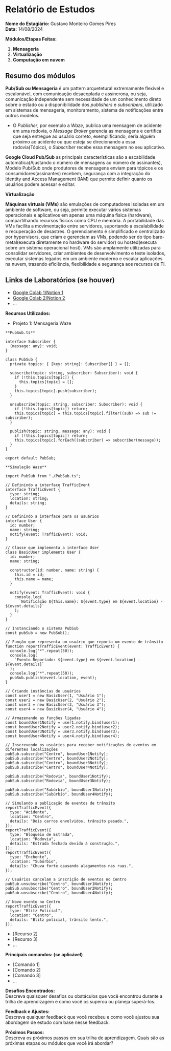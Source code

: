 # Relatório de Estudos

**Nome do Estagiário:** Gustavo Monteiro Gomes Pires  
**Data:** 14/08/2024

**Módulos/Etapas Feitas:**  
1. **Mensageria**
2. **Virtualização**
3. **Computação em nuvem**

## Resumo dos módulos 

**Pub/Sub ou  Mensageria** é um pattern arquetetural extremamente flexível e escalonável, com comunicação desacoplada e assíncrona, ou seja, comunicação independente sem necessidade de um conhecimento direto sobre o estado ou a disponibilidade dos *publishers* e *subscribers*, utilizado em sistemas de mensageria, monitoramento, sistema de notificações entre outros modelos.

- O *Publisher*, por exemplo a *Waze*, publica uma mensagem de acidente em uma rodovia, o *Message Broker* gerencia as mensagens e certifica que seja entregue ao usuário correto, exemplificando, seria alguém próximo ao acidente ou que esteja se direcionando a essa rodovia(Tópico), o *Subscriber* recebe essa mensagem no seu aplicativo.

**Google Cloud Pub/Sub** as principais características são a escabilidade automática(Ajustando o número de mensagens ao número de assinantes), Modelo Pub/Sub onde produtores de mensagens enviam para tópicos e os consumidores(assinantes) recebem, segurança com a integração do Identity and Access Management (IAM) que permite definir quanto os usuários podem acessar e editar.

**Virtualização**

**Máquinas virtuais (VMs)** são emulações de computadores isoladas em um ambiente de software, ou seja, permite executar vários sistemas operacionais e aplicativos em apenas uma máquina física (hardware), compartilhando recursos físicos como CPU e memória. A portabilidade das VMs facilita a movimentação entre servidores, suportando a escalabilidade e recuperação de desastres. O gerenciamento é simplificado e centralizado por hypervisors, que criam e gerenciam as VMs, podendo ser do tipo bare-metal(executa diretamente no hardware do servidor) ou hosted(executa sobre um sistema operacional host). VMs são amplamente utilizadas para consolidar servidores, criar ambientes de desenvolvimento e teste isolados, executar sistemas legados em um ambiente moderno e escalar aplicações na nuvem, trazendo eficiência, flexibilidade e segurança aos recursos de TI.

## Links de Laboratórios (se houver)

- [Google Colab 1/Notion 1](URL_do_Lab_1)
- [Google Colab 2/Notion 2](URL_do_Lab_2)
- ...

**Recursos Utilizados:**  
- Projeto 1: Mensageria Waze
```
**PubSub.ts**

interface Subscriber {
  (message: any): void;
}

class PubSub {
  private topics: { [key: string]: Subscriber[] } = {};

  subscribe(topic: string, subscriber: Subscriber): void {
    if (!this.topics[topic]) {
      this.topics[topic] = [];
    }
    this.topics[topic].push(subscriber);
  }

  unsubscribe(topic: string, subscriber: Subscriber): void {
    if (!this.topics[topic]) return;
    this.topics[topic] = this.topics[topic].filter((sub) => sub != subscriber);
  }

  publish(topic: string, message: any): void {
    if (!this.topics[topic]) return;
    this.topics[topic].forEach((subscriber) => subscriber(message));
  }
}

export default PubSub;
```

```
**Simulação Waze**

import PubSub from "./PubSub.ts";

// Definindo a interface TrafficEvent
interface TrafficEvent {
  type: string;
  location: string;
  details: string;
}

// Definindo a interface para os usuários
interface User {
  id: number;
  name: string;
  notify(event: TrafficEvent): void;
}

// Classe que implementa a interface User
class BasicUser implements User {
  id: number;
  name: string;

  constructor(id: number, name: string) {
    this.id = id;
    this.name = name;
  }

  notify(event: TrafficEvent): void {
    console.log(
      `Notificação ${this.name}: ${event.type} em ${event.location} - ${event.details}`
    );
  }
}

// Instanciando o sistema PubSub
const pubSub = new PubSub();

// Função que representa um usuário que reporta um evento de trânsito
function reportTrafficEvent(event: TrafficEvent) {
  console.log("*".repeat(50));
  console.log(
    `Evento Reportado: ${event.type} em ${event.location} - ${event.details}`
  );
  console.log("*".repeat(50));
  pubSub.publish(event.location, event);
}

// Criando instâncias de usuários
const user1 = new BasicUser(1, "Usuário 1");
const user2 = new BasicUser(2, "Usuário 2");
const user3 = new BasicUser(3, "Usuário 3");
const user4 = new BasicUser(4, "Usuário 4");

// Armazenando as funções ligadas
const boundUser1Notify = user1.notify.bind(user1);
const boundUser2Notify = user2.notify.bind(user2);
const boundUser3Notify = user3.notify.bind(user3);
const boundUser4Notify = user4.notify.bind(user4);

// Inscrevendo os usuários para receber notificações de eventos em diferentes localizações
pubSub.subscribe("Centro", boundUser1Notify);
pubSub.subscribe("Centro", boundUser2Notify);
pubSub.subscribe("Centro", boundUser3Notify);
pubSub.subscribe("Centro", boundUser4Notify);

pubSub.subscribe("Rodovia", boundUser1Notify);
pubSub.subscribe("Rodovia", boundUser3Notify);

pubSub.subscribe("Subúrbio", boundUser1Notify);
pubSub.subscribe("Subúrbio", boundUser4Notify);

// Simulando a publicação de eventos de trânsito
reportTrafficEvent({
  type: "Acidente",
  location: "Centro",
  details: "Dois carros envolvidos, trânsito pesado.",
});
reportTrafficEvent({
  type: "Bloqueio de Estrada",
  location: "Rodovia",
  details: "Estrada fechada devido à construção.",
});
reportTrafficEvent({
  type: "Enchente",
  location: "Subúrbio",
  details: "Chuva forte causando alagamentos nas ruas.",
});

// Usuários cancelam a inscrição de eventos no Centro
pubSub.unsubscribe("Centro", boundUser1Notify);
pubSub.unsubscribe("Centro", boundUser2Notify);
pubSub.unsubscribe("Centro", boundUser4Notify);

// Novo evento no Centro
reportTrafficEvent({
  type: "Blitz Policial",
  location: "Centro",
  details: "Blitz policial, trânsito lento.",
});
```
- [Recurso 2]
- [Recurso 3]
- ...

**Principais comandos: (se aplicável)**  
- [Comando 1]
- [Comando 2]
- [Comando 3]
- ...

**Desafios Encontrados:**  
Descreva quaisquer desafios ou obstáculos que você encontrou durante a trilha de aprendizagem e como você os superou ou planeja superá-los.

**Feedback e Ajustes:**  
Descreva qualquer feedback que você recebeu e como você ajustou sua abordagem de estudo com base nesse feedback.

**Próximos Passos:**  
Descreva os próximos passos em sua trilha de aprendizagem. Quais são as próximas etapas ou módulos que você irá abordar?